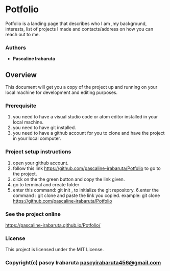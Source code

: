 # Potfolio
Potfolio is a landing page that describes who I am ,my background, interests, list of projects I made
and contacts/address on how you can reach out to me.
### Authors
* **Pascaline Irabaruta** 

## Overview
This document will get you a copy of the project up and running on your local machine for development and editing purposes. 
 
 ### Prerequisite
 1. you need to have a visual studio code or atom editor installed in your local machine.
 2. you need to have git installed.
 3. you need to have a github account for you to clone and have the project in your local computer. 
 
 ### Project setup instructions
 1. open your github account.
 2. follow this link https://github.com/pascaline-irabaruta/Potfolio to go to the project.
 3. click on the the green button and copy the link given.
 4. go to terminal and create folder
 5. enter this command: git init , to initialize the git repository.
 6.enter the command : git clone and paste the link you copied.
    example: git clone https://github.com/pascaline-irabaruta/Potfolio 
    
### See the  project online
https://pascaline-irabaruta.github.io/Potfolio/

### License
This project is licensed under the MIT License.

### Copyright(c) pascy Irabaruta pascyirabaruta456@gmail.com
